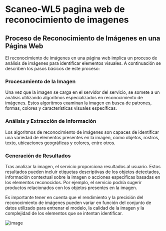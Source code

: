 # Scaneo-WL5 pagina web de reconocimiento de imagenes

## Proceso de Reconocimiento de Imágenes en una Página Web

El reconocimiento de imágenes en una página web implica un proceso de análisis de imágenes para identificar elementos visuales. A continuación se describen los pasos básicos de este proceso:

### Procesamiento de la Imagen

Una vez que la imagen se carga en el servidor del servicio, se somete a un análisis utilizando algoritmos especializados en reconocimiento de imágenes. Estos algoritmos examinan la imagen en busca de patrones, formas, colores y características visuales específicas.

### Análisis y Extracción de Información

Los algoritmos de reconocimiento de imágenes son capaces de identificar una variedad de elementos presentes en la imagen, como objetos, rostros, texto, ubicaciones geográficas y colores, entre otros.

### Generación de Resultados

Tras analizar la imagen, el servicio proporciona resultados al usuario. Estos resultados pueden incluir etiquetas descriptivas de los objetos detectados, información contextual sobre la imagen o acciones específicas basadas en los elementos reconocidos. Por ejemplo, el servicio podría sugerir productos relacionados con los objetos presentes en la imagen.

Es importante tener en cuenta que el rendimiento y la precisión del reconocimiento de imágenes pueden variar en función del conjunto de datos utilizado para entrenar el modelo, la calidad de la imagen y la complejidad de los elementos que se intentan identificar.


![image](https://github.com/AxelAceves/Scaneo-WL5/assets/149019864/42ca62d6-0586-4cc7-81f6-6423c2a5fb8e)
